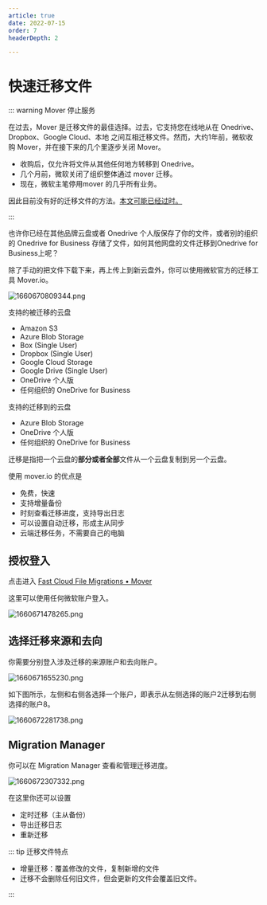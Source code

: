 ```yaml
---
article: true
date: 2022-07-15
order: 7
headerDepth: 2

---
```


# 快速迁移文件

::: warning Mover 停止服务

在过去，Mover 是迁移文件的最佳选择。过去，它支持您在线地从在 Onedrive、Dropbox、Google Cloud、本地 之间互相迁移文件。然而，大约1年前，微软收购 Mover，并在接下来的几个里逐步关闭 Mover。

- 收购后，仅允许将文件从其他任何地方转移到 Onedrive。
- 几个月前，微软关闭了组织整体通过 mover 迁移。
- 现在，微软主笔停用mover 的几乎所有业务。 

因此目前没有好的迁移文件的方法。<u>本文可能已经过时。</u>

:::

也许你已经在其他品牌云盘或者 Onedrive 个人版保存了你的文件，或者别的组织的 Onedrive for Business 存储了文件，如何其他网盘的文件迁移到Onedrive for Business上呢？

除了手动的把文件下载下来，再上传上到新云盘外，你可以使用微软官方的迁移工具 Mover.io。

![1660670809344.png](https://static-file.hk.zxg.red/2022/08/17/9490abad07e9b.png)

支持的被迁移的云盘

- Amazon S3
- Azure Blob Storage
- Box (Single User)
- Dropbox (Single User)
- Google Cloud Storage
- Google Drive (Single User)
- OneDrive 个人版
- 任何组织的 OneDrive for Business

支持的迁移到的云盘

- Azure Blob Storage
- OneDrive 个人版
- 任何组织的 OneDrive for Business

迁移是指把一个云盘的**部分或者全部**文件从一个云盘复制到另一个云盘。

使用 mover.io 的优点是

- 免费，快速
- 支持增量备份
- 时刻查看迁移进度，支持导出日志
- 可以设置自动迁移，形成主从同步
- 云端迁移任务，不需要自己的电脑

## 授权登入

点击进入 [Fast Cloud File Migrations • Mover](https://mover.io/index.html#individuals-students)

这里可以使用任何微软账户登入。

![1660671478265.png](https://static-file.hk.zxg.red/2022/08/17/4240cfade4101.png)

## 选择迁移来源和去向

你需要分别登入涉及迁移的来源账户和去向账户。

![1660671655230.png](https://static-file.hk.zxg.red/2022/08/17/68f3d42e7c135.png)

如下图所示，左侧和右侧各选择一个账户，即表示从左侧选择的账户2迁移到右侧选择的账户8。

![1660672281738.png](https://static-file.hk.zxg.red/2022/08/17/5169e22be3594.png)

## Migration Manager

你可以在 Migration Manager 查看和管理迁移进度。

![1660672307332.png](https://static-file.hk.zxg.red/2022/08/17/b383635492ee6.png)

在这里你还可以设置

- 定时迁移（主从备份）
- 导出迁移日志
- 重新迁移

::: tip 迁移文件特点

- 增量迁移：覆盖修改的文件，复制新增的文件
- 迁移不会删除任何旧文件，但会更新的文件会覆盖旧文件。

:::

